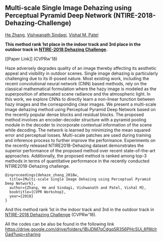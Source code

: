 ## Multi-scale Single Image Dehazing using Perceptual Pyramid Deep Network (NTIRE-2018-Dehazing-Challenge)
[He Zhang](https://sites.google.com/site/hezhangsprinter), [Vishwanath Sindagi](http://www.vishwanathsindagi.com/), [Vishal M. Patel](http://www.rci.rutgers.edu/~vmp93/)

**This method rank 1st place in the indoor track and 3rd place in the outdoor track in [NTIRE-2018 Dehazing Challenge](http://www.vision.ee.ethz.ch/en/ntire18/).**



[[Paper Link]] (CVPRw'18)

Haze adversely degrades quality of an image thereby affecting its aesthetic appeal and visibility in outdoor scenes. Single image dehazing is particularly challenging due to its ill-posed nature. Most existing work, including the recent convolutional neural network (CNN) based methods, rely on the classical mathematical formulation where the hazy image is modeled as the superposition of attenuated scene radiance and the atmospheric light. In this work, we explore CNNs to directly learn a non-linear function between hazy images and the corresponding clear images. We present a multi-scale image dehazing method using Perceptual Pyramid Deep Network based on the recently popular dense blocks and residual blocks. The proposed method involves an encoder-decoder structure with a pyramid pooling module in the decoder to incorporate contextual information of the scene while decoding. The network is learned by minimizing the mean squared error and perceptual losses. Multi-scale patches are used during training and inference process to further improve the performance. Experiments on the recently released NTIRE2018-Dehazing dataset demonstrates the superior performance of the proposed method over recent state-of-the-art approaches. Additionally, the proposed method is ranked among top-3 methods in terms of quantitative performance in the recently conducted NTIRE2018-Dehazing challenge.

	@inproceedings{dehaze_zhang_2018w,		
	  title={Multi-scale Single Image Dehazing using Perceptual Pyramid Deep Network},
	  author={Zhang, He and Sindagi, Vishwanath and Patel, Vishal M},
	  booktitle={CVPR Workshop},
	  year={2018}
	} 


And this method rank 1st in the indoor track and 3rd in the outdoor track in [NTIRE-2018 Dehazing Challenge](http://www.vision.ee.ethz.ch/en/ntire18/) (CVPRw'18). 


All the codes can be also be found in the following link
https://drive.google.com/drive/folders/1BjJDM7qCdgqSR356PHcSUi_6fWclrGad?usp=sharing
